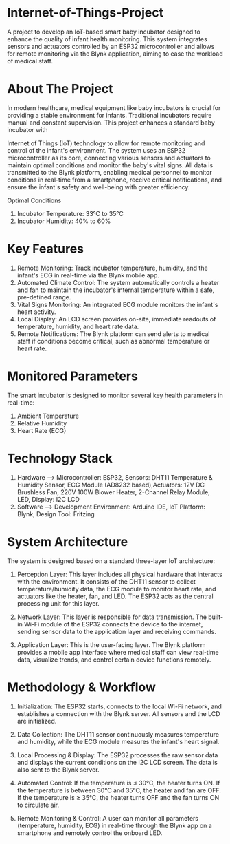 # Internet-of-Things-Project
A project to develop an IoT-based smart baby incubator designed to enhance the quality of infant health monitoring. This system integrates sensors and actuators controlled by an ESP32 microcontroller and allows for remote monitoring via the Blynk application, aiming to ease the workload of medical staff. 

# About The Project
In modern healthcare, medical equipment like baby incubators is crucial for providing a stable environment for infants.  Traditional incubators require manual and constant supervision. This project enhances a standard baby incubator with 

Internet of Things (IoT) technology to allow for remote monitoring and control of the infant's environment. The system uses an ESP32 microcontroller as its core, connecting various sensors and actuators to maintain optimal conditions and monitor the baby's vital signs. All data is transmitted to the Blynk platform, enabling medical personnel to monitor conditions in real-time from a smartphone, receive critical notifications, and ensure the infant's safety and well-being with greater efficiency. 

Optimal Conditions
  1. Incubator Temperature: 33°C to 35°C 
  2. Incubator Humidity: 40% to 60%

# Key Features
1. Remote Monitoring: Track incubator temperature, humidity, and the infant's ECG in real-time via the Blynk mobile app. 
2. Automated Climate Control: The system automatically controls a heater and fan to maintain the incubator's internal temperature within a safe, pre-defined range. 
3. Vital Signs Monitoring: An integrated ECG module monitors the infant's heart activity. 
4. Local Display: An LCD screen provides on-site, immediate readouts of temperature, humidity, and heart rate data. 
5. Remote Notifications: The Blynk platform can send alerts to medical staff if conditions become critical, such as abnormal temperature or heart rate.

# Monitored Parameters
The smart incubator is designed to monitor several key health parameters in real-time:
  1. Ambient Temperature 
  2. Relative Humidity 
  3. Heart Rate (ECG) 

# Technology Stack
1. Hardware --> Microcontroller: ESP32, Sensors: DHT11 Temperature & Humidity Sensor, ECG Module (AD8232 based),Actuators: 12V DC Brushless Fan, 220V 100W Blower Heater, 2-Channel Relay Module, LED, Display: I2C LCD 
2. Software --> Development Environment: Arduino IDE, IoT Platform: Blynk, Design Tool: Fritzing

# System Architecture
The system is designed based on a standard three-layer IoT architecture:

1. Perception Layer: This layer includes all physical hardware that interacts with the environment. It consists of the DHT11 sensor to collect temperature/humidity data, the ECG module to monitor heart rate, and actuators like the heater, fan, and LED. The ESP32 acts as the central processing unit for this layer. 


2. Network Layer: This layer is responsible for data transmission. The built-in Wi-Fi module of the ESP32 connects the device to the internet, sending sensor data to the application layer and receiving commands. 

3. Application Layer: This is the user-facing layer. The Blynk platform provides a mobile app interface where medical staff can view real-time data, visualize trends, and control certain device functions remotely.

# Methodology & Workflow
1. Initialization: The ESP32 starts, connects to the local Wi-Fi network, and establishes a connection with the Blynk server. All sensors and the LCD are initialized. 


2. Data Collection: The DHT11 sensor continuously measures temperature and humidity, while the ECG module measures the infant's heart signal. 

3. Local Processing & Display: The ESP32 processes the raw sensor data and displays the current conditions on the I2C LCD screen. The data is also sent to the Blynk server. 

4. Automated Control:
   If the temperature is
     ≤ 30°C, the heater turns ON.
   If the temperature is between
     30°C and 35°C, the heater and fan are OFF.
   If the temperature is
     ≥ 35°C, the heater turns OFF and the fan turns ON to circulate air. 

5. Remote Monitoring & Control: A user can monitor all parameters (temperature, humidity, ECG) in real-time through the Blynk app on a smartphone and remotely control the onboard LED. 

